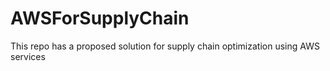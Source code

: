 # AWSForSupplyChain
This repo has a proposed solution for supply chain optimization using AWS services
